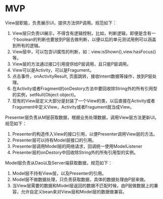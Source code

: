 # MVP

View层职能，负责展示UI，提供方法供P调用。规范如下：
1.	View层只负责UI展示，不得含有逻辑控制，比如，判断逻辑，即便是含有一个boolean的判断也要放到P层去做判断，以便以后的单元测试用例可以涵盖到所有的逻辑。
2.	View层中，可以包含UI属性的判断，如：view.isShown(),view.hasFocus()等。
3.	View层的方法通过接口引用提供给P层调用，且只能P层调用。
4.	View可以是Activity，可以是Fragument。
5.	点击事件，onActivityResult, 页面跳转，接收Intent数据等操作，放到P层处理。
6.	在Activity或者Fragment的onDestory方法中要回收除String外的所有引用型的实例，setNull(Object object)。
7.	现有的View层定义大部分是封装了一个View的类，以后直接在Activity或者Fragument中定义View，Activity或者Fragument就当成View。

Presenter层负责从M层获取数据，根据业务处理数据，调用View层方法更新UI。规范如下：
1.	Presenter的构造传入View的接口引用，以便Presenter调用View层的方法。
2.	Presenter层可以持有Model层接口的引用。
3.	Presenter层调用Model层的网络请求，回调统一使用ModelListener
4.	Presenter层的onDestory中回收除String外的所有引用型的实例。

Model层负责从Dao以及Server端获取数据，规范如下：
1.	Model层不持有View层，以及Presenter的引用。
2.	Model层不做数据处理，只负责获取数据，具体的数据处理由P层来做。
3.	当View层需要的数据和Model层返回的数据不匹配时候，由P层做数据上的兼容，允许自定义bean来对View层和Model层的数据做兼容。
